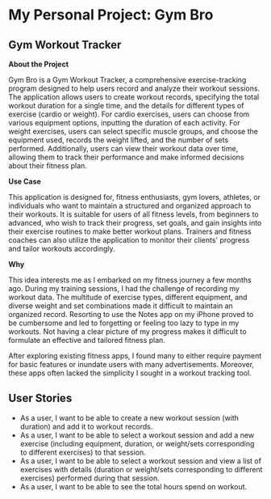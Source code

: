 # My Personal Project: Gym Bro

## Gym Workout Tracker

**About the Project**

Gym Bro is a Gym Workout Tracker, a comprehensive exercise-tracking program designed to help users record and analyze their workout sessions. The application allows users to create workout records, specifying the total workout duration for a single time, and the details for different types of exercise (cardio or weight). For cardio exercises, users can choose from various equipment options, inputting the duration of each activity. For weight exercises, users can select specific muscle groups, and choose the equipment used, records the weight lifted, and the number of sets performed. Additionally, users can  view their workout data over time, allowing them to track their performance and make informed decisions about their fitness plan.

**Use Case**

This application is designed for, fitness enthusiasts, gym lovers, athletes, or individuals who want to maintain a structured and organized approach to their workouts. It is suitable for users of all fitness levels, from beginners to advanced, who wish to track their progress, set goals, and gain insights into their exercise routines to make better workout plans. Trainers and fitness coaches can also utilize the application to monitor their clients' progress and tailor workouts accordingly.

**Why**

This idea interests me as I embarked on my fitness journey a few months ago. During my training sessions, I had the challenge of recording my workout data. The multitude of exercise types, different equipment, and diverse weight and set combinations made it difficult to maintain an organized record. Resorting to use the Notes app on my iPhone proved to be cumbersome and led to forgetting or feeling too lazy to type in my workouts. Not having a clear picture of my progress makes it difficult to formulate an effective and tailored fitness plan.

After exploring existing fitness apps, I found many to either require payment for basic features or inundate users with many advertisements. Moreover, these apps often lacked the simplicity I sought in a workout tracking tool.

## User Stories

- As a user, I want to be able to create a new workout session (with duration) and add it to workout records.
- As a user, I want to be able to select a workout session and add a new exercise (including equipment, duration, or weight/sets corresponding to different exercises) to that session.
- As a user, I want to be able to select a workout session and view a list of exercises with details (duration or weight/sets corresponding to different exercises) performed during that session.
- As a user, I want to be able to see the total hours spend on workout.

